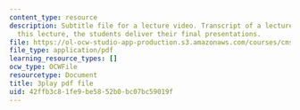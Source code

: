 ```yaml
---
content_type: resource
description: Subtitle file for a lecture video. Transcript of a lecture video. In
  this lecture, the students deliver their final presentations.
file: https://ol-ocw-studio-app-production.s3.amazonaws.com/courses/cms-611j-creating-video-games-fall-2014/42ffb3c81fe9be5852b0bc07bc59019f_sKolTx6sxUo.pdf
file_type: application/pdf
learning_resource_types: []
ocw_type: OCWFile
resourcetype: Document
title: 3play pdf file
uid: 42ffb3c8-1fe9-be58-52b0-bc07bc59019f
---
```

